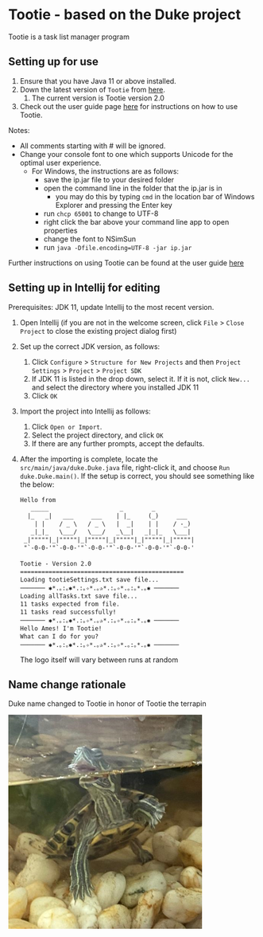 # Tootie - based on the Duke project
Tootie is a task list manager program

## Setting up for use 

1. Ensure that you have Java 11 or above installed.
1. Down the latest version of `Tootie` from [here](https://github.com/AmeliaTYR/ip/releases/tag/A-Release).
    1. The current version is Tootie version 2.0
1. Check out the user guide page [here](https://ameliatyr.github.io/ip/) for instructions on how to use Tootie. 

Notes:
* All comments starting with # will be ignored.
* Change your console font to one which supports Unicode for the optimal user experience.
  * For Windows, the instructions are as follows: 
    * save the ip.jar file to your desired folder
    * open the command line in the folder that the ip.jar is in 
        * you may do this by typing `cmd` in the location bar of Windows Explorer and pressing the Enter key
    * run `chcp 65001` to change to UTF-8
    * right click the bar above your command line app to open properties
    * change the font to NSimSun
    * run `java -Dfile.encoding=UTF-8 -jar ip.jar`
    
Further instructions on using Tootie can be found at the user guide [here](https://ameliatyr.github.io/ip/)

## Setting up in Intellij for editing

Prerequisites: JDK 11, update Intellij to the most recent version.

1. Open Intellij (if you are not in the welcome screen, click `File` > `Close Project` to close the existing project dialog first)
1. Set up the correct JDK version, as follows:
   1. Click `Configure` > `Structure for New Projects` and then `Project Settings` > `Project` > `Project SDK`
   1. If JDK 11 is listed in the drop down, select it. If it is not, click `New...` and select the directory where you installed JDK 11
   1. Click `OK`
1. Import the project into Intellij as follows:
   1. Click `Open or Import`.
   1. Select the project directory, and click `OK`
   1. If there are any further prompts, accept the defaults.
   
1. After the importing is complete, locate the `src/main/java/duke.Duke.java` file, right-click it, and choose `Run duke.Duke.main()`. If the setup is correct, you should see something like the below:

   ```
   Hello from
      _____                    _        _            
     |_   _|   ___     ___    | |_     (_)     ___   
       | |    / _ \   / _ \   |  _|    | |    / -_)  
      _|_|_   \___/   \___/   _\__|   _|_|_   \___|  
    _|"""""|_|"""""|_|"""""|_|"""""|_|"""""|_|"""""| 
    "`-0-0-'"`-0-0-'"`-0-0-'"`-0-0-'"`-0-0-'"`-0-0-' 
   
   Tootie - Version 2.0
   ==============================================
   Loading tootieSettings.txt save file...
   ─────── ✱*.｡:｡✱*.:｡✧*.｡✰*.:｡✧*.｡:｡*.｡✱ ───────
   Loading allTasks.txt save file...
   11 tasks expected from file.
   11 tasks read successfully!
   ─────── ✱*.｡:｡✱*.:｡✧*.｡✰*.:｡✧*.｡:｡*.｡✱ ───────
   Hello Ames! I'm Tootie!
   What can I do for you?
   ─────── ✱*.｡:｡✱*.:｡✧*.｡✰*.:｡✧*.｡:｡*.｡✱ ───────
   ```
   
   The logo itself will vary between runs at random
   
## Name change rationale

Duke name changed to Tootie in honor of Tootie the terrapin

![Tootie-pa-tootie](https://github.com/AmeliaTYR/ip/blob/master/images/tootie-pa-tootie.png)
